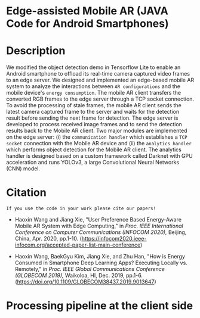 # Edge-assisted Mobile AR (JAVA Code for Android Smartphones)

# Description
We modified the object detection demo in Tensorflow Lite to enable an Android smartphone to offload its real-time camera captured video frames to an edge server. We designed and implemented an edge-based mobile AR system to analyze the interactions between `AR configurations` and the mobile device's `energy consumption`. The mobile AR client transfers the converted RGB frames to the edge server through a TCP socket connection. To avoid the processing of stale frames, the mobile AR client sends the latest camera captured frame to the server and waits for the detection result before sending the next frame for detection. The edge server is developed to process received image frames and to send the detection results back to the Mobile AR client. Two major modules are implemented on the edge server: (i) the `communication handler` which establishes a `TCP socket` connection with the Mobile AR device and (ii) the `analytics handler` which performs object detection for the Mobile AR client. The analytics handler is designed based on a custom framework called Darknet with GPU acceleration and runs YOLOv3, a large Convolutional Neural Networks (CNN) model.

# Citation
`If you use the code in your work please cite our papers!`

* Haoxin Wang and Jiang Xie, "User Preference Based Energy-Aware Mobile AR System with Edge Computing," in *Proc. IEEE International Conference on Computer Communications (INFOCOM 2020),* Beijing, China, Apr. 2020, pp.1-10. (https://infocom2020.ieee-infocom.org/accepted-paper-list-main-conference)

* Haoxin Wang, BaekGyu Kim, Jiang Xie, and Zhu Han, "How is Energy Consumed in Smartphone Deep Learning Apps? Executing Locally vs. Remotely," in *Proc. IEEE Global Communications Conference (GLOBECOM 2019),* Waikoloa, HI, Dec. 2019, pp.1-6. (https://doi.org/10.1109/GLOBECOM38437.2019.9013647)

# Processing pipeline at the client side
![]()
